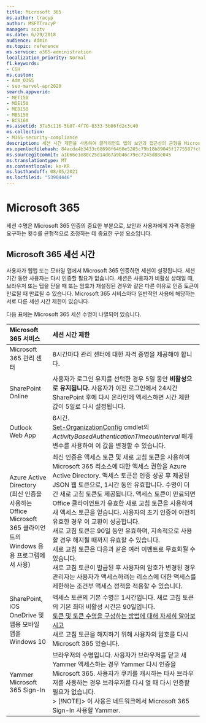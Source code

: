 ```yaml
---
title: Microsoft 365
ms.author: tracyp
author: MSFTTracyP
manager: scotv
ms.date: 6/29/2018
audience: Admin
ms.topic: reference
ms.service: o365-administration
localization_priority: Normal
f1.keywords:
- CSH
ms.custom:
- Adm_O365
- seo-marvel-apr2020
search.appverid:
- MET150
- MOE150
- MED150
- MBS150
- BCS160
ms.assetid: 37a5c116-5b07-4f70-8333-5b86fd2c3c40
ms.collection:
- M365-security-compliance
description: 세션 시간 제한을 사용하여 클라이언트 앱의 보안과 접근성의 균형을 Microsoft 365 방법을 알아보습니다.
ms.openlocfilehash: 84acda4b3433c68698f6460e5205c79b18b89045f1775587fc8785ddf64ebef8
ms.sourcegitcommit: a1b66e1e80c25d14d67a9b46c79ec7245d88e045
ms.translationtype: MT
ms.contentlocale: ko-KR
ms.lasthandoff: 08/05/2021
ms.locfileid: "53904446"
---
```

# <a name="session-timeouts-for-microsoft-365"></a>Microsoft 365

세션 수명은 Microsoft 365 인증의 중요한 부분으로, 보안과 사용자에게 자격 증명을 요구하는 횟수를 균형적으로 조정하는 데 중요한 구성 요소입니다.

## <a name="session-times-for-microsoft-365-services"></a>Microsoft 365 세션 시간

사용자가 웹앱 또는 모바일 앱에서 Microsoft 365 인증하면 세션이 설정됩니다. 세션 기간 동안 사용자는 다시 인증할 필요가 없습니다. 세션은 사용자가 비활성 상태일 때, 브라우저 또는 탭을 닫을 때 또는 암호가 재설정된 경우와 같은 다른 이유로 인증 토큰이 만료될 때 만료될 수 있습니다. Microsoft 365 서비스마다 일반적인 사용에 해당하는 서로 다른 세션 시간 제한이 있습니다.

다음 표에는 Microsoft 365 세션 수명이 나열되어 있습니다.

| Microsoft 365 서비스 | 세션 시간 제한 |
|:-----|:-----|
|Microsoft 365 관리 센터  <br/> |8시간마다 관리 센터에 대한 자격 증명을 제공해야 합니다.  <br/> |
|SharePoint Online  <br/> |사용자가 로그인 유지를 선택한 경우 5일 동안 **비활성으로 유지됩니다.** 사용자가 이전 로그인에서 24시간 SharePoint 후에 다시 온라인에 액세스하면 시간 제한 값이 5일로 다시 설정됩니다.  <br/> |
|Outlook Web App  <br/> |6시간.  <br/> [Set-OrganizationConfig](/powershell/module/exchange/set-organizationconfig) cmdlet의 _ActivityBasedAuthenticationTimeoutInterval_ 매개 변수를 사용하여 이 값을 변경할 수 있습니다.  <br/> |
|Azure Active Directory  <br/> (최신 인증을 사용하는 Office Microsoft 365 클라이언트의 Windows 응용 프로그램에서 사용)  <br/> | 최신 인증은 액세스 토큰 및 새로 고침 토큰을 사용하여 Microsoft 365 리소스에 대한 액세스 권한을 Azure Active Directory. 액세스 토큰은 인증 성공 후 제공된 JSON 웹 토큰으로, 1시간 동안 유효합니다. 수명이 더 긴 새로 고침 토큰도 제공됩니다. 액세스 토큰이 만료되면 Office 클라이언트가 유효한 새로 고침 토큰을 사용하여 새 액세스 토큰을 얻습니다. 사용자의 초기 인증이 여전히 유효한 경우 이 교환이 성공합니다.  <br/>  새로 고침 토큰은 90일 동안 유효하며, 지속적으로 사용할 경우 해지될 때까지 유효할 수 있습니다.  <br/>  새로 고침 토큰은 다음과 같은 여러 이벤트로 무효화될 수 있습니다.  <br/>  새로 고침 토큰이 발급된 후 사용자의 암호가 변경된 경우  <br/>  관리자는 사용자가 액세스하려는 리소스에 대한 액세스를 제한하는 조건부 액세스 정책을 적용할 수 있습니다.  <br/> |
|SharePoint, iOS OneDrive 및 앱용 모바일 앱을 Windows 10  <br/> |액세스 토큰의 기본 수명은 1시간입니다. 새로 고침 토큰의 기본 최대 비활성 시간은 90일입니다.  <br/> [토큰 및 토큰 수명을 구성하는 방법에 대해 자세히 알아보시고](/azure/active-directory/active-directory-configurable-token-lifetimes) <br/> 새로 고침 토큰을 해지하기 위해 사용자의 암호를 다시 Microsoft 365 있습니다.  <br/> |
|Yammer Microsoft 365 Sign-In  <br/> |브라우저의 수명입니다. 사용자가 브라우저를 닫고 새 Yammer 액세스하는 경우 Yammer 다시 인증을 Microsoft 365. 사용자가 쿠키를 캐시하는 타사 브라우저를 사용하는 경우 브라우저를 다시 열 때 다시 인증할 필요가 없습니다.  <br/> > [!NOTE]> 이 사용은 네트워크에서 Microsoft 365 Sign-In 사용할 Yammer.           |